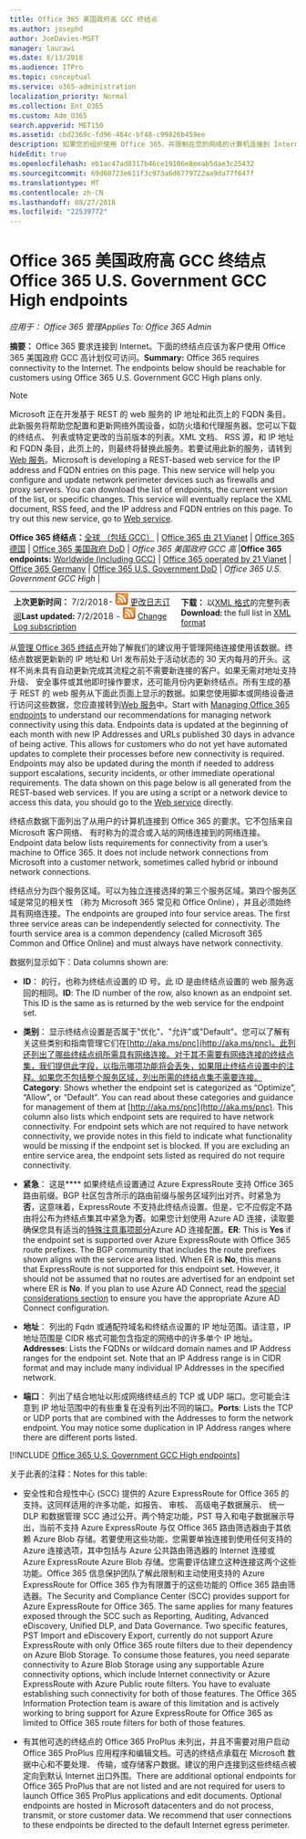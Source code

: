```yaml
---
title: Office 365 美国政府高 GCC 终结点
ms.author: josephd
author: JoeDavies-MSFT
manager: laurawi
ms.date: 8/13/2018
ms.audience: ITPro
ms.topic: conceptual
ms.service: o365-administration
localization_priority: Normal
ms.collection: Ent_O365
ms.custom: Adm_O365
search.appverid: MET150
ms.assetid: cbd2369c-fd96-464c-bf48-c99826b459ee
description: 如果您的组织使用 Office 365，并限制在您的网络的计算机连接到 Internet，下面将找到的终结点 （Fqdn、 端口、 Url、 IPv4 和 IPv6 地址范围） 应包含在您出站的允许列表，以确保您计算机可以成功使用 Office 365。
hideEdit: true
ms.openlocfilehash: eb1ac47ad8317b46ce19106e8eeab5dae3c25432
ms.sourcegitcommit: 69d60723e611f3c973a6d6779722aa9da77f647f
ms.translationtype: MT
ms.contentlocale: zh-CN
ms.lasthandoff: 08/27/2018
ms.locfileid: "22539772"
---
```

# <a name="office-365-us-government-gcc-high-endpoints"></a><span data-ttu-id="4c917-103">Office 365 美国政府高 GCC 终结点</span><span class="sxs-lookup"><span data-stu-id="4c917-103">Office 365 U.S. Government GCC High endpoints</span></span>

 <span data-ttu-id="4c917-104">*应用于： Office 365 管理*</span><span class="sxs-lookup"><span data-stu-id="4c917-104">*Applies To: Office 365 Admin*</span></span>

<span data-ttu-id="4c917-p101">**摘要：** Office 365 要求连接到 Internet。下面的终结点应该为客户使用 Office 365 美国政府 GCC 高计划仅可访问。</span><span class="sxs-lookup"><span data-stu-id="4c917-p101">**Summary:** Office 365 requires connectivity to the Internet. The endpoints below should be reachable for customers using Office 365 U.S. Government GCC High plans only.</span></span>
  
> [!NOTE]
> <span data-ttu-id="4c917-p102">Microsoft 正在开发基于 REST 的 web 服务的 IP 地址和此页上的 FQDN 条目。此新服务将帮助您配置和更新网络外围设备，如防火墙和代理服务器。您可以下载的终结点、 列表或特定更改的当前版本的列表。XML 文档、 RSS 源，和 IP 地址和 FQDN 条目，此页上的，则最终将替换此服务。若要试用此新的服务，请转到[Web 服务](managing-office-365-endpoints.md#webservice)。</span><span class="sxs-lookup"><span data-stu-id="4c917-p102">Microsoft is developing a REST-based web service for the IP address and FQDN entries on this page. This new service will help you configure and update network perimeter devices such as firewalls and proxy servers. You can download the list of endpoints, the current version of the list, or specific changes. This service will eventually replace the XML document, RSS feed, and the IP address and FQDN entries on this page. To try out this new service, go to [Web service](managing-office-365-endpoints.md#webservice).</span></span>
  
 <span data-ttu-id="4c917-112">**Office 365 终结点：**[全球 （包括 GCC）](urls-and-ip-address-ranges.md) |  [Office 365 由 21 Vianet](urls-and-ip-address-ranges-21vianet.md)  | [Office 365 德国](office-365-germany-endpoints.md)  | [Office 365 美国政府 DoD](office-365-u-s-government-dod-endpoints.md) | *Office 365 美国政府 GCC 高* |</span><span class="sxs-lookup"><span data-stu-id="4c917-112">**Office 365 endpoints:** [Worldwide (including GCC)](urls-and-ip-address-ranges.md) | [Office 365 operated by 21 Vianet](urls-and-ip-address-ranges-21vianet.md)  | [Office 365 Germany](office-365-germany-endpoints.md)  | [Office 365 U.S. Government DoD](office-365-u-s-government-dod-endpoints.md) | *Office 365 U.S. Government GCC High* |</span></span>
  
|||
|:-----|:-----|
|<span data-ttu-id="4c917-113">**上次更新时间：** 7/2/2018- ![RSS](media/5dc6bb29-25db-4f44-9580-77c735492c4b.png) [更改日志订阅](https://aka.ms/usendpointrss)</span><span class="sxs-lookup"><span data-stu-id="4c917-113">**Last updated:** 7/2/2018 - ![RSS](media/5dc6bb29-25db-4f44-9580-77c735492c4b.png) [Change Log subscription](https://aka.ms/usendpointrss)</span></span> <br/> |<span data-ttu-id="4c917-114">**下载：** 以[XML 格式](https://aka.ms/usdefenseendpoints)的完整列表</span><span class="sxs-lookup"><span data-stu-id="4c917-114">**Download:** the full list in [XML format](https://aka.ms/usdefenseendpoints)</span></span> <br/> |
   
 <span data-ttu-id="4c917-p103">从[管理 Office 365 终结点](managing-office-365-endpoints.md)开始了解我们的建议用于管理网络连接使用该数据。终结点数据更新新的 IP 地址和 Url 发布前处于活动状态的 30 天内每月的开头。这样不尚未具有自动更新完成其流程之前不需要新连接的客户。如果无需对地址支持升级、 安全事件或其他即时操作要求，还可能月份内更新终结点。所有生成的基于 REST 的 web 服务从下面此页面上显示的数据。如果您使用脚本或网络设备进行访问这些数据，您应直接转到[Web 服务](managing-office-365-endpoints.md#webservice)中。</span><span class="sxs-lookup"><span data-stu-id="4c917-p103">Start with [Managing Office 365 endpoints](managing-office-365-endpoints.md) to understand our recommendations for managing network connectivity using this data. Endpoints data is updated at the beginning of each month with new IP Addresses and URLs published 30 days in advance of being active. This allows for customers who do not yet have automated updates to complete their processes before new connectivity is required. Endpoints may also be updated during the month if needed to address support escalations, security incidents, or other immediate operational requirements. The data shown on this page below is all generated from the REST-based web services. If you are using a script or a network device to access this data, you should go to the [Web service](managing-office-365-endpoints.md#webservice) directly.</span></span>

<span data-ttu-id="4c917-p104">终结点数据下面列出了从用户的计算机连接到 Office 365 的要求。它不包括来自 Microsoft 客户网络、 有时称为的混合或入站的网络连接到的网络连接。</span><span class="sxs-lookup"><span data-stu-id="4c917-p104">Endpoint data below lists requirements for connectivity from a user’s machine to Office 365. It does not include network connections from Microsoft into a customer network, sometimes called hybrid or inbound network connections.</span></span>

<span data-ttu-id="4c917-p105">终结点分为四个服务区域。可以为独立连接选择的第三个服务区域。第四个服务区域是常见的相关性 （称为 Microsoft 365 常见和 Office Online），并且必须始终具有网络连接。</span><span class="sxs-lookup"><span data-stu-id="4c917-p105">The endpoints are grouped into four service areas. The first three service areas can be independently selected for connectivity. The fourth service area is a common dependency (called Microsoft 365 Common and Office Online) and must always have network connectivity.</span></span>

<span data-ttu-id="4c917-126">数据列显示如下：</span><span class="sxs-lookup"><span data-stu-id="4c917-126">Data columns shown are:</span></span>

- <span data-ttu-id="4c917-p106">**ID**： 的行，也称为终结点设置的 ID 号。此 ID 是由终结点设置的 web 服务返回的相同。</span><span class="sxs-lookup"><span data-stu-id="4c917-p106">**ID**: The ID number of the row, also known as an endpoint set. This ID is the same as is returned by the web service for the endpoint set.</span></span>

- <span data-ttu-id="4c917-p107">**类别**： 显示终结点设置是否属于"优化"、"允许"或"Default"。您可以了解有关这些类别和指南管理它们在[http://aka.ms/pnc](http://aka.ms/pnc)。此列还列出了哪些终结点组所需具有网络连接。对于其不需要有网络连接的终结点集，我们提供此字段，以指示哪项功能将会丢失，如果阻止终结点设置中的注释。如果您不包括整个服务区域，列出所需的终结点集不需要连接。</span><span class="sxs-lookup"><span data-stu-id="4c917-p107">**Category**: Shows whether the endpoint set is categorized as “Optimize”, “Allow”, or “Default”. You can read about these categories and guidance for management of them at [http://aka.ms/pnc](http://aka.ms/pnc). This column also lists which endpoint sets are required to have network connectivity. For endpoint sets which are not required to have network connectivity, we provide notes in this field to indicate what functionality would be missing if the endpoint set is blocked. If you are excluding an entire service area, the endpoint sets listed as required do not require connectivity.</span></span>

- <span data-ttu-id="4c917-p108">**紧急**： 这是**** 如果终结点设置通过 Azure ExpressRoute 支持 Office 365 路由前缀。BGP 社区包含所示的路由前缀与服务区域列出对齐。时紧急为**否**，这意味着，ExpressRoute 不支持此终结点设置。但是，它不应假定不路由将公布为终结点集其中紧急为**否**。如果您计划使用 Azure AD 连接，读取要确保您具有适当的[特殊注意事项部分](https://docs.microsoft.com/azure/active-directory/connect/active-directory-AADconnect-instances#microsoft-azure-government-cloud)Azure AD 连接配置。</span><span class="sxs-lookup"><span data-stu-id="4c917-p108">**ER**: This is **Yes** if the endpoint set is supported over Azure ExpressRoute with Office 365 route prefixes. The BGP community that includes the route prefixes shown aligns with the service area listed. When ER is **No**, this means that ExpressRoute is not supported for this endpoint set. However, it should not be assumed that no routes are advertised for an endpoint set where ER is **No**. If you plan to use Azure AD Connect, read the [special considerations section](https://docs.microsoft.com/azure/active-directory/connect/active-directory-AADconnect-instances#microsoft-azure-government-cloud) to ensure you have the appropriate Azure AD Connect configuration.</span></span>

- <span data-ttu-id="4c917-p109">**地址**： 列出的 Fqdn 或通配符域名和终结点设置的 IP 地址范围。请注意，IP 地址范围是 CIDR 格式可能包含指定的网络中的许多单个 IP 地址。</span><span class="sxs-lookup"><span data-stu-id="4c917-p109">**Addresses**: Lists the FQDNs or wildcard domain names and IP Address ranges for the endpoint set. Note that an IP Address range is in CIDR format and may include many individual IP Addresses in the specified network.</span></span>
 
- <span data-ttu-id="4c917-p110">**端口**： 列出了结合地址以形成网络终结点的 TCP 或 UDP 端口。您可能会注意到 IP 地址范围中的有些重复在没有列出不同的端口。</span><span class="sxs-lookup"><span data-stu-id="4c917-p110">**Ports**: Lists the TCP or UDP ports that are combined with the Addresses to form the network endpoint. You may notice some duplication in IP Address ranges where there are different ports listed.</span></span>
 
[!INCLUDE [Office 365 U.S. Government GCC High endpoints](./includes/office-365-u.s.-government-gcc-high-endpoints.md)]

<span data-ttu-id="4c917-143">关于此表的注释：</span><span class="sxs-lookup"><span data-stu-id="4c917-143">Notes for this table:</span></span>

- <span data-ttu-id="4c917-p111">安全性和合规性中心 (SCC) 提供的 Azure ExpressRoute for Office 365 的支持。这同样适用的许多功能，如报告、 审核、 高级电子数据展示、 统一 DLP 和数据管理 SCC 通过公开。两个特定功能，PST 导入和电子数据展示导出，当前不支持 Azure ExpressRoute 与仅 Office 365 路由筛选器由于其依赖 Azure Blob 存储。若要使用这些功能，您需要单独连接到使用任何支持的 Azure 连接选项，其中包括与 Azure 公共路由筛选器的 Internet 连接或 Azure ExpressRoute Azure Blob 存储。您需要评估建立这种连接这两个这些功能。Office 365 信息保护团队了解此限制和主动使用支持的 Azure ExpressRoute for Office 365 作为有限置于的这些功能的 Office 365 路由筛选器。</span><span class="sxs-lookup"><span data-stu-id="4c917-p111">The Security and Compliance Center (SCC) provides support for Azure ExpressRoute for Office 365. The same applies for many features exposed through the SCC such as Reporting, Auditing, Advanced eDiscovery, Unified DLP, and Data Governance. Two specific features, PST Import and eDiscovery Export, currently do not support Azure ExpressRoute with only Office 365 route filters due to their dependency on Azure Blob Storage. To consume those features, you need separate connectivity to Azure Blob Storage using any supportable Azure connectivity options, which include Internet connectivity or Azure ExpressRoute with Azure Public route filters. You have to evaluate establishing such connectivity for both of those features. The Office 365 Information Protection team is aware of this limitation and is actively working to bring support for Azure ExpressRoute for Office 365 as limited to Office 365 route filters for both of those features.</span></span>

- <span data-ttu-id="4c917-p112">有其他可选的终结点的 Office 365 ProPlus 未列出，并且不需要对用户启动 Office 365 ProPlus 应用程序和编辑文档。可选的终结点承载在 Microsoft 数据中心和不要处理、 传输，或存储客户数据。建议的用户连接到这些终结点被定向到默认 Internet 出口外围。</span><span class="sxs-lookup"><span data-stu-id="4c917-p112">There are additional optional endpoints for Office 365 ProPlus that are not listed and are not required for users to launch Office 365 ProPlus applications and edit documents. Optional endpoints are hosted in Microsoft datacenters and do not process, transmit, or store customer data. We recommend that user connections to these endpoints be directed to the default Internet egress perimeter.</span></span>

